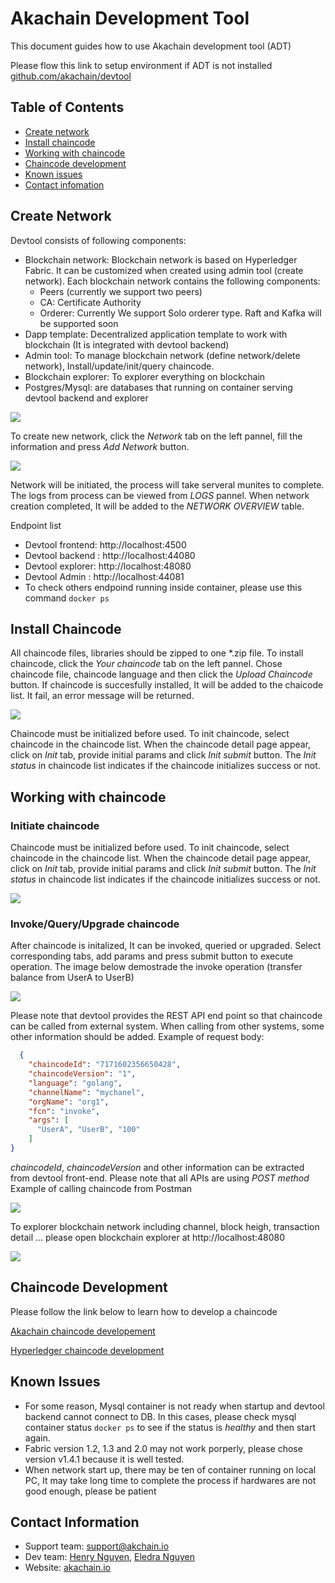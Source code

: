 # Akachain Development Tool

This document guides how to use Akachain development tool (ADT)

Please flow this link to setup environment if ADT is not installed [github.com/akachain/devtool](https://github.com/Akachain/devtool)


## Table of Contents

  - [Create network](#create-network)
  - [Install chaincode](#install-chaincode)
  - [Working with chaincode](#Working-with-chaincode)
  - [Chaincode development](#chaincode-development)
  - [Known issues](#known-issues)
  - [Contact infomation](#contact-information)

## Create Network

Devtool consists of following components:
- Blockchain network: Blockchain network is based on Hyperledger Fabric. It can be customized when created using admin tool (create network). Each blockchain network contains the following components:
  - Peers (currently we support two peers)
  - CA: Certificate Authority
  - Orderer: Currently We support Solo orderer type. Raft and Kafka will be supported soon
- Dapp template: Decentralized application template to work with blockchain (It is integrated with devtool backend)
- Admin tool: To manage blockchain network (define network/delete network), Install/update/init/query chaincode.
- Blockchain explorer: To explorer everything on blockchain
- Postgres/Mysql: are databases that running on container serving devtool backend and explorer

![](../images/devtool_diagram.jpg)

To create new network, click the *Network* tab on the left pannel, fill the information and press *Add Network* button.

![](../images/create_network.jpg)

Network will be initiated, the process will take serveral munites to complete. The logs from process can be viewed from *LOGS* pannel.
When network creation completed, It will be added to the *NETWORK OVERVIEW* table.

Endpoint list
- Devtool frontend: http://localhost:4500
- Devtool backend : http://localhost:44080
- Devtool explorer: http://localhost:48080
- Devtool Admin   : http://localhost:44081
- To check others endpoind running inside container, please use this command `docker ps`

## Install Chaincode
All chaincode files, libraries should be zipped to one *.zip file. To install chaincode, click the *Your chaincode* tab on the left pannel. Chose chaincode file, chaincode language and then click the *Upload Chaincode* button. If chaincode is succesfully installed, It will be added to the chaicode list. It fail, an error message will be returned.

![](../images/install_chaincode.jpg)

Chaincode must be initialized before used. To init chaincode, select chaincode in the chaincode list. When the chaincode detail page appear, click on *Init* tab, provide initial params and click *Init submit* button. The *Init status* in chaincode list indicates if the chaincode initializes success or not.

## Working with chaincode
### Initiate chaincode
Chaincode must be initialized before used. To init chaincode, select chaincode in the chaincode list. When the chaincode detail page appear, click on *Init* tab, provide initial params and click *Init submit* button. The *Init status* in chaincode list indicates if the chaincode initializes success or not.

![](../images/init_chaincode.jpg)

### Invoke/Query/Upgrade chaincode
After chaincode is initalized, It can be invoked, queried or upgraded. Select corresponding tabs, add params and press submit button to execute operation. The image below demostrade the invoke operation (transfer balance from UserA to UserB)

![](../images/invoke_chaincode.jpg)

Please note that devtool provides the REST API end point so that chaincode can be called from external system. When calling from other systems, some other information should be added.
Example of request body:
```json
  {
    "chaincodeId": "7171602356650428",
    "chaincodeVersion": "1",
    "language": "golang",
    "channelName": "mychanel",
    "orgName": "org1",
    "fcn": "invoke",
    "args": [
      "UserA", "UserB", "100"
    ]
}
```
*chaincodeId*, *chaincodeVersion* and other information can be extracted from devtool front-end. Please note that all APIs are using *POST method*
Example of calling chaincode from Postman

![](../images/postman_chaincode.jpg)

To explorer blockchain network including channel, block heigh, transaction detail ... please open blockchain explorer at http://localhost:48080

![](../images/tx_explorer.jpg)

## Chaincode Development
Please follow the link below to learn how to develop a chaincode 

[Akachain chaincode developement](https://akc-assets.s3-ap-southeast-1.amazonaws.com/documents/AKC_Chaincode_guideline.pdf)

[Hyperledger chaincode development](https://hyperledger-fabric.readthedocs.io/en/release-1.4/tutorials.html)

## Known Issues
- For some reason, Mysql container is not ready when startup and devtool backend cannot connect to DB. In this cases, please check mysql container status `docker ps` to see if the status is *healthy* and then start again.
- Fabric version 1.2, 1.3 and 2.0 may not work porperly, please chose version v1.4.1 because it is well tested.
- When network start up, there may be ten of container running on local PC, It may take long time to complete the process if hardwares are not good enough, please be patient

## Contact Information
- Support team: [support@akchain.io](mailto:support@akachain.io)
- Dev team: [Henry Nguyen](mailto:longnv27@fsoft.com.vn), [Eledra Nguyen](mailto:longnv35@fsoft.com.vn)
- Website: [akachain.io](https://akachain.io)
